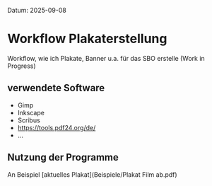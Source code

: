 Datum: 2025-09-08

# Workflow Plakaterstellung

Workflow, wie ich Plakate, Banner u.a. für das SBO erstelle (Work in Progress)


## verwendete Software 

- Gimp
- Inkscape
- Scribus
- https://tools.pdf24.org/de/
- ...

## Nutzung der Programme

An Beispiel [aktuelles Plakat](Beispiele/Plakat Film ab.pdf)


